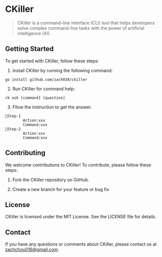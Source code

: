 # CKiller
> CKiller is a command-line interface (CLI) tool that helps developers solve complex command-line tasks with the power of artificial intelligence (AI).

## Getting Started
To get started with CKiller, follow these steps:

1. Install CKiller by running the following command:

`go install github.com/zach030/ckiller`

2. Run CKiller for command help:

`ck ask [command] [question]`

3. Fllow the instruction to get the answer.

```
🚀Step-1
        Action:xxx
        Command:xxx
🚀Step-2
        Action:xxx
        Command:xxx
```

## Contributing
We welcome contributions to CKiller! To contribute, please follow these steps:

1. Fork the CKiller repository on GitHub.

2. Create a new branch for your feature or bug fix

## License
CKiller is licensed under the MIT License. See the LICENSE file for details.

## Contact
If you have any questions or comments about CKiller, please contact us at zachchou016@gmail.com.




